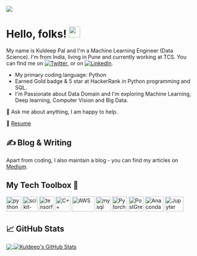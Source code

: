 ![](https://visitor-badge.glitch.me/badge?page_id=kuldeep27396.kuldeep27396)
# Hello, folks! <img src="https://raw.githubusercontent.com/MartinHeinz/MartinHeinz/master/wave.gif" width="30px">

My name is Kuldeep Pal and I'm a Machine Learning Engineer (Data Science). I'm from India, living in Pune and currently working at TCS. You can find me on [![Twitter][1.2]][1],  or on [![LinkedIn][3.2]][3].


* My primary coding language: Python
* Earned Gold badge & 5 star at HackerRank in Python programming and SQL.
* I'm Passionate about Data Domain and I'm exploring Machine Learning, Deep learning, Computer Vision and Big Data.


 💬 Ask me about anything, I am happy to help.
 
 📝 [Resume](https://drive.google.com/)




## &#x270d; Blog & Writing

Apart from coding, I also maintain a blog - you can find my articles on [Medium](https://medium.com/@kuldeep27396).

## My Tech Toolbox 🧰

<p align="left">
<img src="https://cdn3.iconfinder.com/data/icons/logos-and-brands-adobe/512/267_Python-512.png" alt="python" width="40" height="40"/> 
<img src="https://scikit-learn.org/stable/_static/scikit-learn-logo-small.png" alt="scikit-learn" height="40"/> 
<img src="https://upload.wikimedia.org/wikipedia/commons/2/2d/Tensorflow_logo.svg" alt="tensorflow" height="40"/> 
<img src="https://i.pinimg.com/originals/99/f8/87/99f887833c475448723d3c9ac16c179b.png" alt="C++" width="40" height="40"/> 
<img src="https://upload.wikimedia.org/wikipedia/commons/thumb/9/93/Amazon_Web_Services_Logo.svg/150px-Amazon_Web_Services_Logo.svg.png" alt="AWS" width="60" height="40"/> 
<img src="https://i.pinimg.com/originals/50/f1/58/50f1582a95bdac10f1c3fa295c8b947b.png" alt="mysql" width="40" height="40"/>
<img src="https://upload.wikimedia.org/wikipedia/commons/1/10/PyTorch_logo_icon.svg" alt="Pytorch" width="40" height="40"/>
<img src="https://upload.wikimedia.org/wikipedia/commons/2/29/Postgresql_elephant.svg" alt="PostGreSQL" width="40" height="40"/>
<img src="https://logodix.com/logo/646855.png" alt="Anaconda" width="50" height="40"/>
<img src="https://logodix.com/logo/1741446.png" alt="Jupyter" width="50" height="40"/>
</p>

## &#x1f4c8; GitHub Stats

<a href="https://github.com/kuldeep27396/kuldeep27396">
  <img align="center" src="https://github-readme-stats.vercel.app/api/top-langs/?username=kuldeep27396&hide=java,html,tex&title_color=ffffff&text_color=c9cacc&icon_color=2bbc8a&bg_color=1d1f21" />
</a>
<a href="https://github.com/kuldeep27396/kuldeep27396">
  <img align="center" src="https://github-readme-stats.vercel.app/api?username=kuldeep27396&show_icons=true&line_height=27&count_private=true&title_color=ffffff&text_color=c9cacc&icon_color=2bbc8a&bg_color=1d1f21" alt="Kuldeep's GitHub Stats" />
</a>
  

<!-- links to social media icons -->

<!-- icons with padding -->

[1.1]: http://i.imgur.com/tXSoThF.png (twitter icon with padding)
[2.1]: http://i.imgur.com/0o48UoR.png (github icon with padding)

<!-- icons without padding -->

[1.2]: http://i.imgur.com/wWzX9uB.png (twitter icon without padding)
[2.2]: http://i.imgur.com/9I6NRUm.png (github icon without padding)
[3.2]: https://raw.githubusercontent.com/MartinHeinz/MartinHeinz/master/linkedin-3-16.png (LinkedIn icon without padding)


<!-- links to your social media accounts -->

[1]: https://twitter.com/kuldeep27396
[2]: https://github.com/kuldeep27396
[3]: https://www.linkedin.com/in/kuldeep27396

